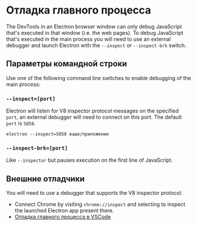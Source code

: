 # Отладка главного процесса

The DevTools in an Electron browser window can only debug JavaScript that's executed in that window (i.e. the web pages). To debug JavaScript that's executed in the main process you will need to use an external debugger and launch Electron with the `--inspect` or `--inspect-brk` switch.

## Параметры командной строки

Use one of the following command line switches to enable debugging of the main process:

### `--inspect=[port]`

Electron will listen for V8 inspector protocol messages on the specified `port`, an external debugger will need to connect on this port. The default `port` is `5858`.

```shell
electron --inspect=5858 ваше/приложение
```

### `--inspect-brk=[port]`

Like `--inspector` but pauses execution on the first line of JavaScript.

## Внешние отладчики

You will need to use a debugger that supports the V8 inspector protocol.

- Connect Chrome by visiting `chrome://inspect` and selecting to inspect the launched Electron app present there.
- [Отладка главного процесса в VSCode](debugging-main-process-vscode.md)

